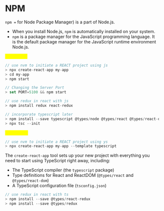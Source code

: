 # NPM

`npm =` for Node Package Manager) is a part of Node.js.

* &#x20;When you install Node.js, `npm` is automatically installed on your system.
* `npm` is a package manager for the JavaScript programming language. It is the default package manager for the JavaScript runtime environment Node.js.&#x20;

<mark style="color:yellow;">**JavaScript**</mark>

```javascript
// use nvm to initiate a REACT project using js
> npx create-react-app my-app
> cd my-app
> npm start

// Changing the Server Port
> set PORT=5100 && npm start

// use redux in react with js
> npm install redux react-redux

// incorporate typescript later 
> npm install --save typescript @types/node @types/react @types/react-dom @types/jest
> npx tsc --init
```

<mark style="color:yellow;">**TypeScript**</mark>

```javascript
// use nvm to initiate a REACT project using ys
> npx create-react-app my-app --template typescript
```

The `create-react-app` tool sets up your new project with everything you need to start using TypeScript right away, including:

* The TypeScript compiler (the `typescript` package)
* Type definitions for React and ReactDOM (`@types/react` and `@types/react-dom`)
* A TypeScript configuration file (`tsconfig.json`)

```javascript
// use redux in react with ts
> npm install --save @types/react-redux
> npm install --save @types/redux
```
